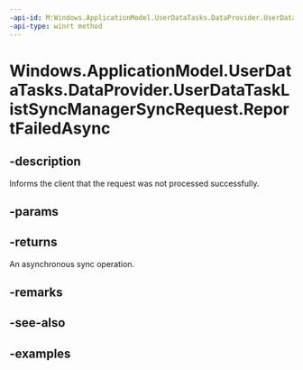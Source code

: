 ```yaml
---
-api-id: M:Windows.ApplicationModel.UserDataTasks.DataProvider.UserDataTaskListSyncManagerSyncRequest.ReportFailedAsync
-api-type: winrt method
---
```


<!-- Method syntax.
public IAsyncAction UserDataTaskListSyncManagerSyncRequest.ReportFailedAsync()
-->

# Windows.ApplicationModel.UserDataTasks.DataProvider.UserDataTaskListSyncManagerSyncRequest.ReportFailedAsync

## -description
Informs the client that the request was not processed successfully.
## -params

## -returns
An asynchronous sync operation.

## -remarks

## -see-also

## -examples
